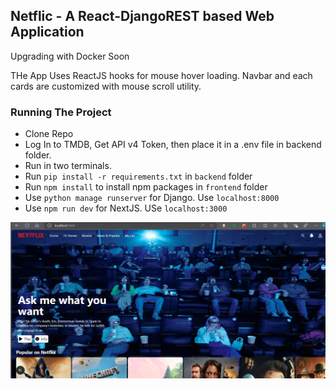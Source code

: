 ## Netflic - A React-DjangoREST based Web Application

Upgrading with Docker Soon

THe App Uses ReactJS hooks for mouse hover loading. Navbar and each cards are customized with mouse scroll utility.

### Running The Project
- Clone Repo
- Log In to TMDB, Get API v4 Token, then place it in a .env file in backend folder. 
- Run in two terminals.
- Run `pip install -r requirements.txt` in `backend` folder
- Run `npm install` to install npm packages in `frontend` folder
- Use `python manage runserver` for Django. Use `localhost:8000`
- Use `npm run dev` for NextJS. USe `localhost:3000`

![Preview](netflic-clone-img.png?raw=true)